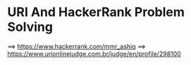 # URI And HackerRank Problem Solving

==> https://www.hackerrank.com/mmr_ashiq
==> https://www.urionlinejudge.com.br/judge/en/profile/298100
